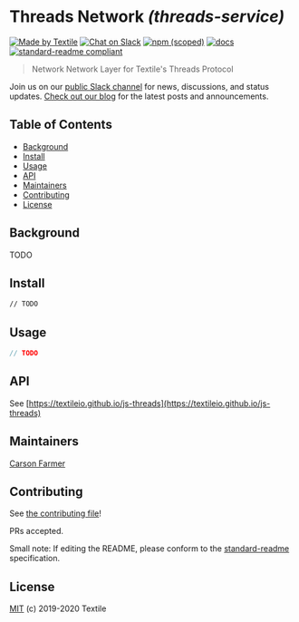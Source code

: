 # Threads Network _(threads-service)_

[![Made by Textile](https://img.shields.io/badge/made%20by-Textile-informational.svg?style=popout-square)](https://textile.io)
[![Chat on Slack](https://img.shields.io/badge/slack-slack.textile.io-informational.svg?style=popout-square)](https://slack.textile.io)
[![npm (scoped)](https://img.shields.io/npm/v/@textile/threads-service-client.svg?style=popout-square)](https://www.npmjs.com/package/@textile/threads-service-client)
[![docs](https://img.shields.io/badge/docs-master-success.svg?style=popout-square)](https://textileio.github.io/js-threads)
[![standard-readme compliant](https://img.shields.io/badge/standard--readme-OK-green.svg?style=flat-square)](https://github.com/RichardLitt/standard-readme)

> Network Network Layer for Textile's Threads Protocol

Join us on our [public Slack channel](https://slack.textile.io/) for news, discussions, and status updates. [Check out our blog](https://blog.textile.io) for the latest posts and announcements.

## Table of Contents

- [Background](#background)
- [Install](#install)
- [Usage](#usage)
- [API](#api)
- [Maintainers](#maintainers)
- [Contributing](#contributing)
- [License](#license)

## Background

TODO

## Install

```bash
// TODO
```

## Usage

```typescript
// TODO
```

## API

See [https://textileio.github.io/js-threads](https://textileio.github.io/js-threads)

## Maintainers

[Carson Farmer](https://github.com/carsonfarmer)

## Contributing

See [the contributing file](../../CONTRIBUTING.md)!

PRs accepted.

Small note: If editing the README, please conform to the [standard-readme](https://github.com/RichardLitt/standard-readme) specification.

## License

[MIT](../../LICENSE) (c) 2019-2020 Textile
